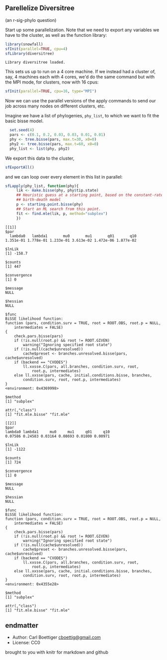 

## Parellelize Diversitree 
(an r-sig-phylo question)








Start up some parallelization.  Note that we need to export any variables we have to the cluster, as well as the function library: 


```r
library(snowfall)
sfInit(parallel=TRUE, cpu=4)
sfLibrary(diversitree)
```



```
Library diversitree loaded.
```



This sets us up to run on a 4 core machine. If we instead had a cluster of, say, 4 machines each with 4 cores, we'd do the same command but with the MPI mode, for clusters, now with 16 cpus:


```r
sfInit(parallel=TRUE, cpu=16, type="MPI")
```





Now we can use the parallel versions of the apply commands to send our job across many nodes on different clusters, etc.


Imagine we have a list of phylogenies, `phy_list`, to which we want to fit the basic bisse model.



```r
  set.seed(4)
  pars <- c(0.1, 0.2, 0.03, 0.03, 0.01, 0.01)
  phy <- tree.bisse(pars, max.t=30, x0=0)
  phy2 <- tree.bisse(pars, max.t=60, x0=0)
  phy_list <- list(phy, phy2)
```




We export this data to the cluster,


```r
sfExportAll()
```




and we can loop over every element in this list in parallel: 


```r
sfLapply(phy_list, function(phy){
     lik <- make.bisse(phy, phy$tip.state)
     ## Heuristic guess at a starting point, based on the constant-rate
     ## birth-death model 
     p <- starting.point.bisse(phy)
     ## Start an ML search from this point.  
     fit <- find.mle(lik, p, method="subplex")
     })
```



```
[[1]]
$par
  lambda0   lambda1       mu0       mu1       q01       q10 
1.351e-01 1.778e-01 1.233e-01 3.613e-02 1.472e-06 1.877e-02 

$lnLik
[1] -158.7

$counts
[1] 447

$convergence
[1] 0

$message
NULL

$hessian
NULL

$func
BiSSE likelihood function:
function (pars, condition.surv = TRUE, root = ROOT.OBS, root.p = NULL, 
    intermediates = FALSE) 
{
    check.pars.bisse(pars)
    if (!is.null(root.p) && root != ROOT.GIVEN) 
        warning("Ignoring specified root state")
    if (!is.null(cache$unresolved)) 
        cache$preset <- branches.unresolved.bisse(pars, cache$unresolved)
    if (backend == "CVODES") 
        ll.xxsse.C(pars, all.branches, condition.surv, root, 
            root.p, intermediates)
    else ll.xxsse(pars, cache, initial.conditions.bisse, branches, 
        condition.surv, root, root.p, intermediates)
}
<environment: 0x4369998>

$method
[1] "subplex"

attr(,"class")
[1] "fit.mle.bisse" "fit.mle"      

[[2]]
$par
lambda0 lambda1     mu0     mu1     q01     q10 
0.07586 0.24583 0.03164 0.08693 0.01800 0.00971 

$lnLik
[1] -1122

$counts
[1] 724

$convergence
[1] 0

$message
NULL

$hessian
NULL

$func
BiSSE likelihood function:
function (pars, condition.surv = TRUE, root = ROOT.OBS, root.p = NULL, 
    intermediates = FALSE) 
{
    check.pars.bisse(pars)
    if (!is.null(root.p) && root != ROOT.GIVEN) 
        warning("Ignoring specified root state")
    if (!is.null(cache$unresolved)) 
        cache$preset <- branches.unresolved.bisse(pars, cache$unresolved)
    if (backend == "CVODES") 
        ll.xxsse.C(pars, all.branches, condition.surv, root, 
            root.p, intermediates)
    else ll.xxsse(pars, cache, initial.conditions.bisse, branches, 
        condition.surv, root, root.p, intermediates)
}
<environment: 0x4355e28>

$method
[1] "subplex"

attr(,"class")
[1] "fit.mle.bisse" "fit.mle"      

```






## endmatter
 * Author: Carl Boettiger <cboettig@gmail.com>
 * License: CC0

brought to you with knitr for markdown and github
